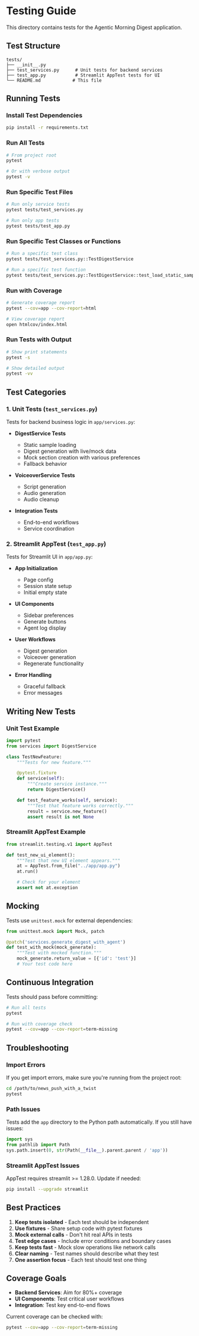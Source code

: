 # Testing Guide

This directory contains tests for the Agentic Morning Digest application.

## Test Structure

```
tests/
├── __init__.py
├── test_services.py      # Unit tests for backend services
├── test_app.py           # Streamlit AppTest tests for UI
└── README.md            # This file
```

## Running Tests

### Install Test Dependencies

```bash
pip install -r requirements.txt
```

### Run All Tests

```bash
# From project root
pytest

# Or with verbose output
pytest -v
```

### Run Specific Test Files

```bash
# Run only service tests
pytest tests/test_services.py

# Run only app tests
pytest tests/test_app.py
```

### Run Specific Test Classes or Functions

```bash
# Run a specific test class
pytest tests/test_services.py::TestDigestService

# Run a specific test function
pytest tests/test_services.py::TestDigestService::test_load_static_samples
```

### Run with Coverage

```bash
# Generate coverage report
pytest --cov=app --cov-report=html

# View coverage report
open htmlcov/index.html
```

### Run Tests with Output

```bash
# Show print statements
pytest -s

# Show detailed output
pytest -vv
```

## Test Categories

### 1. Unit Tests (`test_services.py`)

Tests for backend business logic in `app/services.py`:

- **DigestService Tests**
  - Static sample loading
  - Digest generation with live/mock data
  - Mock section creation with various preferences
  - Fallback behavior

- **VoiceoverService Tests**
  - Script generation
  - Audio generation
  - Audio cleanup

- **Integration Tests**
  - End-to-end workflows
  - Service coordination

### 2. Streamlit AppTest (`test_app.py`)

Tests for Streamlit UI in `app/app.py`:

- **App Initialization**
  - Page config
  - Session state setup
  - Initial empty state

- **UI Components**
  - Sidebar preferences
  - Generate buttons
  - Agent log display

- **User Workflows**
  - Digest generation
  - Voiceover generation
  - Regenerate functionality

- **Error Handling**
  - Graceful fallback
  - Error messages

## Writing New Tests

### Unit Test Example

```python
import pytest
from services import DigestService

class TestNewFeature:
    """Tests for new feature."""

    @pytest.fixture
    def service(self):
        """Create service instance."""
        return DigestService()

    def test_feature_works(self, service):
        """Test that feature works correctly."""
        result = service.new_feature()
        assert result is not None
```

### Streamlit AppTest Example

```python
from streamlit.testing.v1 import AppTest

def test_new_ui_element():
    """Test that new UI element appears."""
    at = AppTest.from_file("../app/app.py")
    at.run()

    # Check for your element
    assert not at.exception
```

## Mocking

Tests use `unittest.mock` for external dependencies:

```python
from unittest.mock import Mock, patch

@patch('services.generate_digest_with_agent')
def test_with_mock(mock_generate):
    """Test with mocked function."""
    mock_generate.return_value = [{'id': 'test'}]
    # Your test code here
```

## Continuous Integration

Tests should pass before committing:

```bash
# Run all tests
pytest

# Run with coverage check
pytest --cov=app --cov-report=term-missing
```

## Troubleshooting

### Import Errors

If you get import errors, make sure you're running from the project root:

```bash
cd /path/to/news_push_with_a_twist
pytest
```

### Path Issues

Tests add the `app` directory to the Python path automatically. If you still have issues:

```python
import sys
from pathlib import Path
sys.path.insert(0, str(Path(__file__).parent.parent / 'app'))
```

### Streamlit AppTest Issues

AppTest requires streamlit >= 1.28.0. Update if needed:

```bash
pip install --upgrade streamlit
```

## Best Practices

1. **Keep tests isolated** - Each test should be independent
2. **Use fixtures** - Share setup code with pytest fixtures
3. **Mock external calls** - Don't hit real APIs in tests
4. **Test edge cases** - Include error conditions and boundary cases
5. **Keep tests fast** - Mock slow operations like network calls
6. **Clear naming** - Test names should describe what they test
7. **One assertion focus** - Each test should test one thing

## Coverage Goals

- **Backend Services**: Aim for 80%+ coverage
- **UI Components**: Test critical user workflows
- **Integration**: Test key end-to-end flows

Current coverage can be checked with:

```bash
pytest --cov=app --cov-report=term-missing
```

